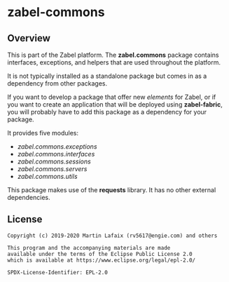# zabel-commons

## Overview

This is part of the Zabel platform.  The **zabel.commons** package contains
interfaces, exceptions, and helpers that are used throughout the platform.

It is not typically installed as a standalone package but comes in as a
dependency from other packages.

If you want to develop a package that offer new _elements_ for Zabel, or if
you want to create an application that will be deployed using **zabel-fabric**,
you will probably have to add this package as a dependency for your package.

It provides five modules:

- _zabel.commons.exceptions_
- _zabel.commons.interfaces_
- _zabel.commons.sessions_
- _zabel.commons.servers_
- _zabel.commons.utils_

This package makes use of the **requests** library.  It has no other external
dependencies.

## License

```text
Copyright (c) 2019-2020 Martin Lafaix (rv5617@engie.com) and others

This program and the accompanying materials are made
available under the terms of the Eclipse Public License 2.0
which is available at https://www.eclipse.org/legal/epl-2.0/

SPDX-License-Identifier: EPL-2.0
```
